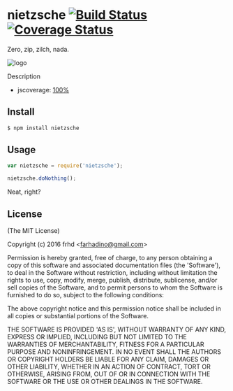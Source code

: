 nietzsche [![Build Status](https://secure.travis-ci.org/frhd/nietzsche.png)](http://travis-ci.org/frhd/nietzsche) [![Coverage Status](https://coveralls.io/repos/frhd/nietzsche/badge.png)](https://coveralls.io/r/fengmk2/nietzsche)
=======

Zero, zip, zilch, nada.

![logo](https://raw.github.com/frhd/nietzsche/master/logo.png)

Description

* jscoverage: [100%](http://frhd.github.com/coverage/nietzsche.html)

## Install

```bash
$ npm install nietzsche
```

## Usage

```js
var nietzsche = require('nietzsche');

nietzsche.doNothing();
```

Neat, right?

## License 

(The MIT License)

Copyright (c) 2016 frhd &lt;farhadino@gmail.com&gt;

Permission is hereby granted, free of charge, to any person obtaining
a copy of this software and associated documentation files (the
'Software'), to deal in the Software without restriction, including
without limitation the rights to use, copy, modify, merge, publish,
distribute, sublicense, and/or sell copies of the Software, and to
permit persons to whom the Software is furnished to do so, subject to
the following conditions:

The above copyright notice and this permission notice shall be
included in all copies or substantial portions of the Software.

THE SOFTWARE IS PROVIDED 'AS IS', WITHOUT WARRANTY OF ANY KIND,
EXPRESS OR IMPLIED, INCLUDING BUT NOT LIMITED TO THE WARRANTIES OF
MERCHANTABILITY, FITNESS FOR A PARTICULAR PURPOSE AND NONINFRINGEMENT.
IN NO EVENT SHALL THE AUTHORS OR COPYRIGHT HOLDERS BE LIABLE FOR ANY
CLAIM, DAMAGES OR OTHER LIABILITY, WHETHER IN AN ACTION OF CONTRACT,
TORT OR OTHERWISE, ARISING FROM, OUT OF OR IN CONNECTION WITH THE
SOFTWARE OR THE USE OR OTHER DEALINGS IN THE SOFTWARE.
